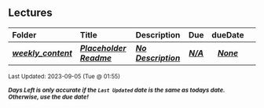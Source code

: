 ## Lectures

| Folder | Title | Description | Due | dueDate |  |
|:------|:------|:------|:-----:|:-----:|-----|
| ***<a href="https://github.com/rugbyprof/4143-PLC/tree/master/Lectures/weekly_content">weekly_content</a>*** | ***<a href="https://github.com/rugbyprof/4143-PLC/tree/master/Lectures/weekly_content"> Placeholder Readme </a>*** | ***<a href="https://github.com/rugbyprof/4143-PLC/tree/master/Lectures/weekly_content"> No Description</a>*** | ***<a href="https://github.com/rugbyprof/4143-PLC/tree/master/Lectures/weekly_content">N/A</a>*** | ***<a href="https://github.com/rugbyprof/4143-PLC/tree/master/Lectures/weekly_content">None</a>*** |  |

<sup>Last Updated: 2023-09-05 (Tue @ 01:55)</sup> 

<sup>***Days Left is only accurate if the `Last Updated` date is the same as todays date. Otherwise, use the due date!***</sup> 